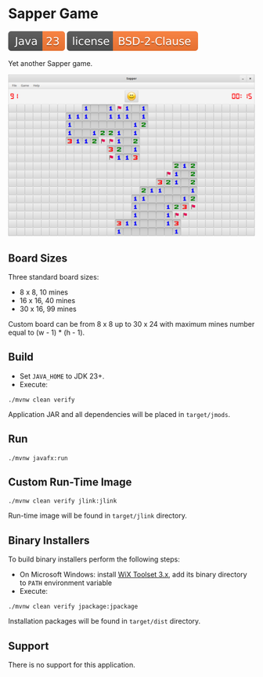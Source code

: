 # Sapper Game

![JDK](docs/java-23.svg)
[![License](docs/license.svg)](LICENSE)

Yet another Sapper game.

![Big Board](docs/board_big.png)

## Board Sizes

Three standard board sizes:
* 8 x 8, 10 mines
* 16 x 16, 40 mines
* 30 x 16, 99 mines

Custom board can be from 8 x 8 up to 30 x 24 with maximum mines number equal to (w - 1) * (h - 1).

## Build

* Set ```JAVA_HOME``` to JDK 23+.
* Execute:

```shell script
./mvnw clean verify
```

Application JAR and all dependencies will be placed in ```target/jmods```.

## Run

```shell script
./mvnw javafx:run
```

## Custom Run-Time Image

```shell script
./mvnw clean verify jlink:jlink
```

Run-time image will be found in ```target/jlink``` directory.

## Binary Installers

To build binary installers perform the following steps:
* On Microsoft Windows: install [WiX Toolset 3.x](https://github.com/wixtoolset/wix3/releases), add its binary 
directory to ```PATH``` environment variable
* Execute:

```shell script
./mvnw clean verify jpackage:jpackage
```

Installation packages will be found in ```target/dist``` directory.

## Support

There is no support for this application.
